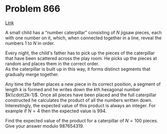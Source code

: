 # Problem 866

[Link](https://projecteuler.net/problem=866)

A small child has a “number caterpillar” consisting of $N$ jigsaw pieces, each with one number on it, which, when connected together in a line, reveal the numbers $1$ to $N$ in order.

Every night, the child's father has to pick up the pieces of the caterpillar that have been scattered across the play room. He picks up the pieces at random and places them in the correct order.  
As the caterpillar is built up in this way, it forms distinct segments that gradually merge together.

Any time the father places a new piece in its correct position, a segment of length $k$ is formed and he writes down the $k$th hexagonal number $k\\cdot(2k-1)$. Once all pieces have been placed and the full caterpillar constructed he calculates the product of all the numbers written down. Interestingly, the expected value of this product is always an integer. For example if $N=4$ then the expected value is $994$.

Find the expected value of the product for a caterpillar of $N=100$ pieces. Give your answer modulo $987654319$.
